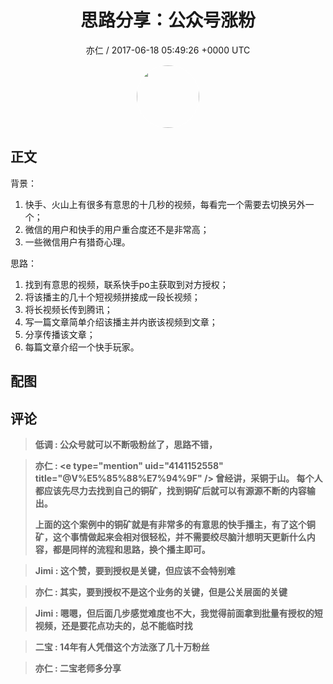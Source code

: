 <h1 align="center">思路分享：公众号涨粉</h1>
<p align="center">
    <a>亦仁 / 2017-06-18 05:49:26 &#43;0000 UTC</a>
</p>

<div align="center">
    <img src="https://images.zsxq.com/Fn3NQqCN8nuGF86yZPXSbEsl0mb3?e=1590940799&amp;token=kIxbL07-8jAj8w1n4s9zv64FuZZNEATmlU_Vm6zD:pfbNc8W3hS0oYG_hyXXh_rHMHuc=" width="100" height="100" style="border:1px solid;border-radius:50%; color:#ffffff"/>
</div>

## 正文

<div>
    

背景：
1. 快手、火山上有很多有意思的十几秒的视频，每看完一个需要去切换另外一个；
2. 微信的用户和快手的用户重合度还不是非常高； 
3. 一些微信用户有猎奇心理。 

思路： 
1. 找到有意思的视频，联系快手po主获取到对方授权；
2. 将该播主的几十个短视频拼接成一段长视频；
3. 将长视频长传到腾讯；
4. 写一篇文章简单介绍该播主并内嵌该视频到文章； 
5. 分享传播该文章；
6. 每篇文章介绍一个快手玩家。
</div>

## 配图
<div class="image" align="center">

</div>

## 评论

<div align="left">
<div>

<blockquote >
<span> <strong>低调 : 公众号就可以不断吸粉丝了，思路不错， </strong></span>
</blockquote>

<blockquote >
<span> <strong>亦仁 : &lt;e type=&#34;mention&#34; uid=&#34;4141152558&#34; title=&#34;@V%E5%85%88%E7%94%9F&#34; /&gt;  曾经讲，采铜于山。 每个人都应该先尽力去找到自己的铜矿，找到铜矿后就可以有源源不断的内容输出。 

上面的这个案例中的铜矿就是有非常多的有意思的快手播主，有了这个铜矿，这个事情做起来会相对很轻松，并不需要绞尽脑汁想明天更新什么内容，都是同样的流程和思路，换个播主即可。 </strong></span>
</blockquote>

<blockquote >
<span> <strong>Jimi : 这个赞，要到授权是关键，但应该不会特别难 </strong></span>
</blockquote>

<blockquote >
<span> <strong>亦仁 : 其实，要到授权不是这个业务的关键，但是公关层面的关键 </strong></span>
</blockquote>

<blockquote >
<span> <strong>Jimi : 嗯嗯，但后面几步感觉难度也不大，我觉得前面拿到批量有授权的短视频，还是要花点功夫的，总不能临时找 </strong></span>
</blockquote>

<blockquote >
<span> <strong>二宝 : 14年有人凭借这个方法涨了几十万粉丝 </strong></span>
</blockquote>

<blockquote >
<span> <strong>亦仁 : 二宝老师多分享 </strong></span>
</blockquote>

</div>
</div>